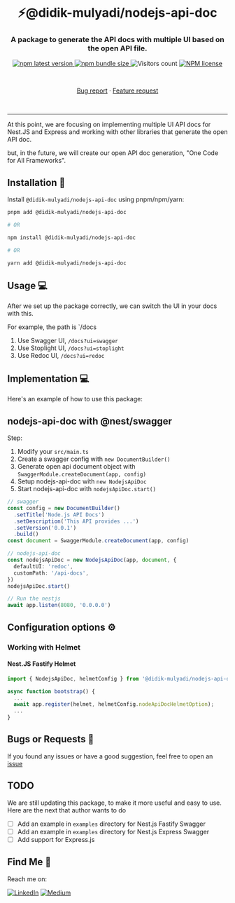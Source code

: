 <h1 align="center" style="border-bottom: none;">⚡️@didik-mulyadi/nodejs-api-doc</h1>
<h3 align="center">A package to generate the API docs with multiple UI based on the open API file.</h3>
<p align="center">
  <p align="center">
    <a href="https://www.npmjs.com/package/@didik-mulyadi/nodejs-api-doc">
      <img alt="npm latest version" src="https://img.shields.io/npm/v/@didik-mulyadi/nodejs-api-doc/latest.svg">
    </a>
    <a href="https://www.npmjs.com/package/@didik-mulyadi/nodejs-api-doc">
      <img alt="npm bundle size" src="https://img.shields.io/bundlephobia/min/@didik-mulyadi/nodejs-api-doc">
    </a>
    <img alt="Visitors count" src="https://visitor-badge.laobi.icu/badge?page_id=@didik-mulyadi~nodejs-api-doc.visitor-badge&style=flat-square&color=0088cc">
    <a href="https://www.npmjs.com/package/@didik-mulyadi/nodejs-api-doc">
      <img alt="NPM license" src="https://img.shields.io/npm/l/@didik-mulyadi/nodejs-api-doc">
    </a>
  </p>
</p>
<br />
<p align="center">
   <a href="[https://github.com/didikmulyadi/nodejs-api-doc/issues/new?template=bug_report.md](https://github.com/didikmulyadi/nodejs-api-doc/issues/new?template=bug_report.md)">Bug report</a>      ·
   <a href="https://github.com/didikmulyadi/nodejs-api-doc/issues/new?template=feature_request.md">Feature request</a>
</p>
<br />
<hr />

At this point, we are focusing on implementing multiple UI API docs for Nest.JS and Express and working with other libraries that generate the open API doc. 

but, in the future, we will create our open API doc generation, "One Code for All Frameworks".

## Installation 🚀

Install `@didik-mulyadi/nodejs-api-doc` using pnpm/npm/yarn:

```bash
pnpm add @didik-mulyadi/nodejs-api-doc

# OR

npm install @didik-mulyadi/nodejs-api-doc

# OR

yarn add @didik-mulyadi/nodejs-api-doc
```

## Usage 💻

After we set up the package correctly, we can switch the UI in your docs with this. <br/>

For example, the path is `/docs

1. Use Swagger UI, `/docs?ui=swagger`
2. Use Stoplight UI, `/docs?ui=stoplight`
3. Use Redoc UI, `/docs?ui=redoc`

## Implementation 💻

Here's an example of how to use this package:

## nodejs-api-doc with @nest/swagger

Step:

1. Modify your `src/main.ts`
2. Create a swagger config with `new DocumentBuilder()`
3. Generate open api document object with `SwaggerModule.createDocument(app, config)`
4. Setup nodejs-api-doc with `new NodejsApiDoc`
5. Start nodejs-api-doc with `nodejsApiDoc.start()`

```typescript
// swagger
const config = new DocumentBuilder()
  .setTitle('Node.js API Docs')
  .setDescription('This API provides ...')
  .setVersion('0.0.1')
  .build()
const document = SwaggerModule.createDocument(app, config)

// nodejs-api-doc
const nodejsApiDoc = new NodejsApiDoc(app, document, {
  defaultUI: 'redoc',
  customPath: '/api-docs',
})
nodejsApiDoc.start()

// Run the nestjs
await app.listen(8080, '0.0.0.0')
```

## Configuration options ⚙️

### Working with Helmet

#### Nest.JS Fastify Helmet

```typescript
import { NodejsApiDoc, helmetConfig } from '@didik-mulyadi/nodejs-api-doc';

async function bootstrap() {
  ...
  await app.register(helmet, helmetConfig.nodeApiDocHelmetOption);
  ...
}
```

## Bugs or Requests 🐛

If you found any issues or have a good suggestion, feel free to open an [issue](https://github.com/didikmulyadi/nodejs-api-doc/issues/new)

## TODO

We are still updating this package, to make it more useful and easy to use. Here are the next that author wants to do

- [ ] Add an example in `examples` directory for Nest.js Fastify Swagger
- [ ] Add an example in `examples` directory for Nest.js Express Swagger
- [ ] Add support for Express.js

## Find Me 📖

Reach me on:

[![LinkedIn](https://img.shields.io/badge/LinkedIn-%230077B5.svg?logo=linkedin&logoColor=white)](https://linkedin.com/in/https://www.linkedin.com/in/didikmulyadi/) [![Medium](https://img.shields.io/badge/Medium-12100E?logo=medium&logoColor=white)](https://medium.com/@https://didikmulyadi.medium.com/)
